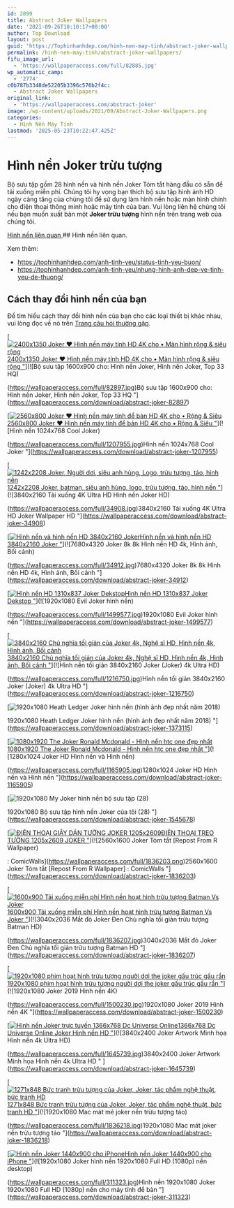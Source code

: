 ```yaml
---
id: 2899
title: Abstract Joker Wallpapers
date: '2021-09-26T10:10:17+00:00'
author: Top Download
layout: post
guid: 'https://Tophinhanhdep.com/hinh-nen-may-tinh/abstract-joker-wallpapers/'
permalink: /hinh-nen-may-tinh/abstract-joker-wallpapers/
fifu_image_url:
  - 'https://wallpaperaccess.com/full/82885.jpg'
wp_automatic_camp:
  - '2774'
c0b787b3348de52205b3396c576b2f4c:
  - Abstract Joker Wallpapers
original_link:
  - 'https://wallpaperaccess.com/abstract-joker'
image: /wp-content/uploads/2021/09/Abstract-Joker-Wallpapers.png
categories:
  - Hình Nền Máy Tính
lastmod: '2025-05-23T10:22:47.425Z'
---
```

# Hình nền Joker trừu tượng

Bộ sưu tập gồm 28 hình nền và hình nền Joker Tóm tắt hàng đầu có sẵn để tải xuống miễn phí. Chúng tôi hy vọng bạn thích bộ sưu tập hình ảnh HD ngày càng tăng của chúng tôi để sử dụng làm hình nền hoặc màn hình chính cho điện thoại thông minh hoặc máy tính của bạn. Vui lòng liên hệ chúng tôi nếu bạn muốn xuất bản một **Joker trừu tượng** hình nền trên trang web của chúng tôi.

[Hình nền liên quan ](#related) ## Hình nền liên quan.

   
 Xem thêm:

   
- <https://tophinhanhdep.com/anh-tinh-yeu/status-tinh-yeu-buon/>
- <https://tophinhanhdep.com/anh-tinh-yeu/nhung-hinh-anh-dep-ve-tinh-yeu-de-thuong/>

## Cách thay đổi hình nền của bạn

Để tìm hiểu cách thay đổi hình nền của bạn cho các loại thiết bị khác nhau, vui lòng đọc về nó trên [Trang câu hỏi thường gặp](https://tophinhanhdep.com/faq/).

  
[[![2400x1350 Joker ❤ Hình nền máy tính HD 4K cho • Màn hình rộng & siêu rộng](https://wallpaperaccess.com/full/82885.jpg)2400x1350 Joker ❤ Hình nền máy tính HD 4K cho • Màn hình rộng &amp; siêu rộng "](https://wallpaperaccess.com/download/abstract-joker-82885)](![Bộ sưu tập 1600x900 cho: Hình nền Joker, Hình nền Joker, Top 33 HQ)

(https://wallpaperaccess.com/full/82897.jpg)Bộ sưu tập 1600x900 cho: Hình nền Joker, Hình nền Joker, Top 33 HQ "](https://wallpaperaccess.com/download/abstract-joker-82897)

 [[![2560x800 Joker ❤ Hình nền máy tính để bàn HD 4K cho • Rộng & Siêu](https://wallpaperaccess.com/full/1499815.jpg)2560x800 Joker ❤ Hình nền máy tính để bàn HD 4K cho • Rộng &amp; Siêu "](https://wallpaperaccess.com/download/abstract-joker-1499815)](![Hình nền 1024x768 Cool Joker)

(https://wallpaperaccess.com/full/1207955.jpg)Hình nền 1024x768 Cool Joker "](https://wallpaperaccess.com/download/abstract-joker-1207955)

[[![1242x2208 Joker, Người dơi, siêu anh hùng, Logo, trừu tượng, táo, hình nền](https://wallpaperaccess.com/full/117222.jpg)1242x2208 Joker, batman, siêu anh hùng, logo, trừu tượng, táo, hình nền "](https://wallpaperaccess.com/download/abstract-joker-117222)](![3840x2160 Tải xuống 4K Ultra HD Hình nền Joker HD)

(https://wallpaperaccess.com/full/34908.jpg)3840x2160 Tải xuống 4K Ultra HD Joker Wallpaper HD "](https://wallpaperaccess.com/download/abstract-joker-34908)

[[![Hình nền và hình nền HD 3840x2160 Joker](https://wallpaperaccess.com/full/34909.jpg)Hình nền và hình nền HD 3840x2160 Joker "](https://wallpaperaccess.com/download/abstract-joker-34909)](![7680x4320 Joker 8k 8k Hình nền HD 4k, Hình ảnh, Bối cảnh)

(https://wallpaperaccess.com/full/34912.jpg)7680x4320 Joker 8k 8k Hình nền HD 4k, Hình ảnh, Bối cảnh "](https://wallpaperaccess.com/download/abstract-joker-34912)

[[![Hình nền HD 1310x837 Joker Dekstop](https://wallpaperaccess.com/full/1545346.jpg)Hình nền HD 1310x837 Joker Dekstop "](https://wallpaperaccess.com/download/abstract-joker-1545346)](![1920x1080 Evil Joker hình nền)

(https://wallpaperaccess.com/full/1499577.jpg)1920x1080 Evil Joker hình nền "](https://wallpaperaccess.com/download/abstract-joker-1499577)

[[![3840x2160 Chủ nghĩa tối giản của Joker 4k, Nghệ sĩ HD, Hình nền 4k, Hình ảnh, Bối cảnh](https://wallpaperaccess.com/full/34923.jpg)3840x2160 Chủ nghĩa tối giản của Joker 4k, Nghệ sĩ HD, Hình nền 4k, Hình ảnh, Bối cảnh "](https://wallpaperaccess.com/download/abstract-joker-34923)](![Hình nền tối giản 3840x2160 Joker (Joker) 4k Ultra HD)

(https://wallpaperaccess.com/full/1216750.jpg)Hình nền tối giản 3840x2160 Joker (Joker) 4k Ultra HD "](https://wallpaperaccess.com/download/abstract-joker-1216750)

[![1920x1080 Heath Ledger Joker hình nền (hình ảnh đẹp nhất năm 2018)](https://wallpaperaccess.com/full/1373115.jpg)

1920x1080 Heath Ledger Joker hình nền (hình ảnh đẹp nhất năm 2018) "](https://wallpaperaccess.com/download/abstract-joker-1373115)

[[![1080x1920 The Joker Ronald Mcdonald - Hình nền htc one đẹp nhất](https://wallpaperaccess.com/full/1545335.jpg)1080x1920 The Joker Ronald Mcdonald - Hình nền htc one đẹp nhất "](https://wallpaperaccess.com/download/abstract-joker-1545335)](![1280x1024 Joker HD Hình nền và Hình nền)

(https://wallpaperaccess.com/full/1165905.jpg)1280x1024 Joker HD Hình nền và Hình nền "](https://wallpaperaccess.com/download/abstract-joker-1165905)

[![1920x1080 My Joker hình nền bộ sưu tập (28)](https://wallpaperaccess.com/full/1545678.jpg)

1920x1080 Bộ sưu tập hình nền Joker của tôi (28) "](https://wallpaperaccess.com/download/abstract-joker-1545678)

[[![ĐIỆN THOẠI GIẤY DÁN TƯỜNG JOKER 1205x2609](https://wallpaperaccess.com/full/1836197.png)ĐIỆN THOẠI TREO TƯỜNG 1205x2609 JOKER "](https://wallpaperaccess.com/download/abstract-joker-1836197)](![2560x1600 Joker Tóm tắt [Repost From R Wallpaper)

 : ComicWalls](https://wallpaperaccess.com/full/1836203.png)2560x1600 Joker Tóm tắt \[Repost From R Wallpaper\] : ComicWalls "](https://wallpaperaccess.com/download/abstract-joker-1836203)

[[![1600x900 Tải xuống miễn phí Hình nền hoạt hình trừu tượng Batman Vs Joker](https://wallpaperaccess.com/full/1165931.jpg)1600x900 Tải xuống miễn phí Hình nền hoạt hình trừu tượng Batman Vs Joker "](https://wallpaperaccess.com/download/abstract-joker-1165931)](![3040x2036 Mắt đỏ Joker Đen Chủ nghĩa tối giản trừu tượng Batman HD)

(https://wallpaperaccess.com/full/1836207.jpg)3040x2036 Mắt đỏ Joker Đen Chủ nghĩa tối giản trừu tượng Batman HD "](https://wallpaperaccess.com/download/abstract-joker-1836207)

[[![1920x1080 phim hoạt hình trừu tượng người dơi the joker gấu trúc gấu rắn](https://wallpaperaccess.com/full/1158784.jpg)1920x1080 phim hoạt hình trừu tượng người dơi the joker gấu trúc gấu rắn "](https://wallpaperaccess.com/download/abstract-joker-1158784)](![1920x1080 Joker 2019 Hình nền 4K)

(https://wallpaperaccess.com/full/1500230.jpg)1920x1080 Joker 2019 Hình nền 4K "](https://wallpaperaccess.com/download/abstract-joker-1500230)

[[![Hình nền Joker trực tuyến 1366x768 Dc Universe Online](https://wallpaperaccess.com/full/1836214.jpg)1366x768 Dc Universe Online Joker Hình nền HD "](https://wallpaperaccess.com/download/abstract-joker-1836214)](![3840x2400 Joker Artwork Minh họa Hình nền 4k Ultra HD)

(https://wallpaperaccess.com/full/1645739.jpg)3840x2400 Joker Artwork Minh họa Hình nền 4k Ultra HD " ](https://wallpaperaccess.com/download/abstract-joker-1645739)

[[![1271x848 Bức tranh trừu tượng của Joker, Joker, tác phẩm nghệ thuật, bức tranh HD](https://wallpaperaccess.com/full/1836217.jpg)1271x848 Bức tranh trừu tượng của Joker, Joker, tác phẩm nghệ thuật, bức tranh HD "](https://wallpaperaccess.com/download/abstract-joker-1836217)](![1920x1080 Mac mát mẻ joker nền trừu tượng táo)

(https://wallpaperaccess.com/full/1836218.jpg)1920x1080 Mac mát joker nền trừu tượng táo "](https://wallpaperaccess.com/download/abstract-joker-1836218)

[[![Hình nền Joker 1440x900 cho iPhone](https://wallpaperaccess.com/full/1836220.jpg)Hình nền Joker 1440x900 cho iPhone "](https://wallpaperaccess.com/download/abstract-joker-1836220)](![1920x1080 Joker hình nền 1920x1080 Full HD (1080p) nền desktop)

(https://wallpaperaccess.com/full/311323.jpg)Hình nền 1920x1080 Joker 1920x1080 Full HD (1080p) nền cho máy tính để bàn "](https://wallpaperaccess.com/download/abstract-joker-311323)
